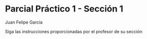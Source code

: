 # Parcial Práctico 1 - Sección 1

Juan Felipe Garcia


Siga las instrucciones proporcionadas por el profesor de su sección


